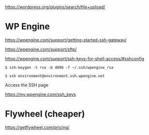 

https://wordpress.org/plugins/search/file+upload/

# WP Engine

https://wpengine.com/support/getting-started-ssh-gateway/

https://wpengine.com/support/sftp/

https://wpengine.com/support/ssh-keys-for-shell-access/#sshconfig


```
$ ssh-keygen -t rsa -b 4096 -f ~/.ssh/wpengine_rsa
```

```
$ ssh environment@environment.ssh.wpengine.net
```

Access the SSH page

https://my.wpengine.com/ssh_keys

# Flywheel (cheaper)

https://getflywheel.com/pricing/
